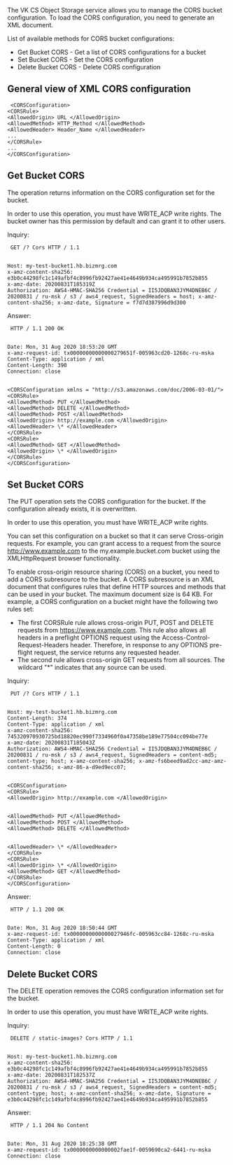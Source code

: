 The VK CS Object Storage service allows you to manage the CORS bucket configuration. To load the CORS configuration, you need to generate an XML document.

List of available methods for CORS bucket configurations:

*   Get Bucket CORS - Get a list of CORS configurations for a bucket
*   Set Bucket CORS - Set the CORS configuration
*   Delete Bucket CORS - Delete CORS configuration

General view of XML CORS configuration
--------------------------------------

```
 <CORSConfiguration>
<CORSRule>
<AllowedOrigin> URL </AllowedOrigin>
<AllowedMethod> HTTP_Method </AllowedMethod>
<AllowedHeader> Header_Name </AllowedHeader>
...
</CORSRule>
...
</CORSConfiguration>
```

Get Bucket CORS
---------------

The operation returns information on the CORS configuration set for the bucket.

In order to use this operation, you must have WRITE_ACP write rights. The bucket owner has this permission by default and can grant it to other users.

Inquiry:

```
 GET /? Cors HTTP / 1.1


Host: my-test-bucket1.hb.bizmrg.com
x-amz-content-sha256: e3b0c44298fc1c149afbf4c8996fb92427ae41e4649b934ca495991b7852b855
x-amz-date: 20200831T185319Z
Authorization: AWS4-HMAC-SHA256 Credential = II5JDQBAN3JYM4DNEB6C / 20200831 / ru-msk / s3 / aws4_request, SignedHeaders = host; x-amz-content-sha256; x-amz-date, Signature = f7d7d387996d9d300
```

Answer:

```
 HTTP / 1.1 200 OK


Date: Mon, 31 Aug 2020 18:53:20 GMT
x-amz-request-id: tx00000000000000279651f-005963cd20-1268c-ru-mska
Content-Type: application / xml
Content-Length: 390
Connection: close


<CORSConfiguration xmlns = "http://s3.amazonaws.com/doc/2006-03-01/">
<CORSRule>
<AllowedMethod> PUT </AllowedMethod>
<AllowedMethod> DELETE </AllowedMethod>
<AllowedMethod> POST </AllowedMethod>
<AllowedOrigin> http://example.com </AllowedOrigin>
<AllowedHeader> \* </AllowedHeader>
</CORSRule>
<CORSRule>
<AllowedMethod> GET </AllowedMethod>
<AllowedOrigin> \* </AllowedOrigin>
</CORSRule>
</CORSConfiguration>
```

Set Bucket CORS
---------------

The PUT operation sets the CORS configuration for the bucket. If the configuration already exists, it is overwritten.

In order to use this operation, you must have WRITE_ACP write rights.

You can set this configuration on a bucket so that it can serve Cross-origin requests. For example, you can grant access to a request from the source http://www.example.com to the my.example.bucket.com bucket using the XMLHttpRequest browser functionality.

To enable cross-origin resource sharing (CORS) on a bucket, you need to add a CORS subresource to the bucket. A CORS subresource is an XML document that configures rules that define HTTP sources and methods that can be used in your bucket. The maximum document size is 64 KB. For example, a CORS configuration on a bucket might have the following two rules set:

*   The first CORSRule rule allows cross-origin PUT, POST and DELETE requests from https://www.example.com. This rule also allows all headers in a preflight OPTIONS request using the Access-Control-Request-Headers header. Therefore, in response to any OPTIONS pre-flight request, the service returns any requested header.
*   The second rule allows cross-origin GET requests from all sources. The wildcard "\*" indicates that any source can be used.

Inquiry:

```
 PUT /? Cors HTTP / 1.1


Host: my-test-bucket1.hb.bizmrg.com
Content-Length: 374
Content-Type: application / xml
x-amz-content-sha256: 745320970930725bd18820ec990f7334960f0a47358be189e77504cc094be77e
x-amz-date: 20200831T185043Z
Authorization: AWS4-HMAC-SHA256 Credential = II5JDQBAN3JYM4DNEB6C / 20200831 / ru-msk / s3 / aws4_request, SignedHeaders = content-md5; content-type; host; x-amz-content-sha256; x-amz-fs6beed9ad2cc-amz-amz-content-sha256; x-amz-86-a-d9ed9ecc07;


<CORSConfiguration>
<CORSRule>
<AllowedOrigin> http://example.com </AllowedOrigin>


<AllowedMethod> PUT </AllowedMethod>
<AllowedMethod> POST </AllowedMethod>
<AllowedMethod> DELETE </AllowedMethod>


<AllowedHeader> \* </AllowedHeader>
</CORSRule>
<CORSRule>
<AllowedOrigin> \* </AllowedOrigin>
<AllowedMethod> GET </AllowedMethod>
</CORSRule>
</CORSConfiguration>
```

Answer:

```
 HTTP / 1.1 200 OK


Date: Mon, 31 Aug 2020 18:50:44 GMT
x-amz-request-id: tx0000000000000027946fc-005963cc84-1268c-ru-mska
Content-Type: application / xml
Content-Length: 0
Connection: close
```

Delete Bucket CORS
------------------

The DELETE operation removes the CORS configuration information set for the bucket.

In order to use this operation, you must have WRITE_ACP write rights.

Inquiry:

```
 DELETE / static-images? Cors HTTP / 1.1


Host: my-test-bucket1.hb.bizmrg.com
x-amz-content-sha256: e3b0c44298fc1c149afbf4c8996fb92427ae41e4649b934ca495991b7852b855
x-amz-date: 20200831T182537Z
Authorization: AWS4-HMAC-SHA256 Credential = II5JDQBAN3JYM4DNEB6C / 20200831 / ru-msk / s3 / aws4_request, SignedHeaders = content-md5; content-type; host; x-amz-content-sha256; x-amz-date, Signature = e3b0c44298fc1c149afbf4c8996fb92427ae41e4649b934ca495991b7852b855
```

Answer:

```
 HTTP / 1.1 204 No Content


Date: Mon, 31 Aug 2020 18:25:38 GMT
x-amz-request-id: tx0000000000000002fae1f-0059690ca2-6441-ru-mska
Connection: close
```